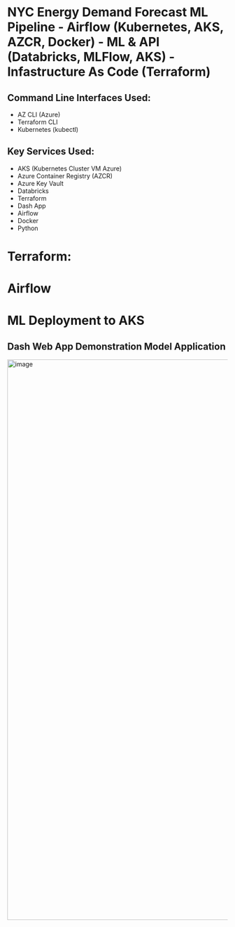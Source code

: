 # NYC Energy Demand Forecast ML Pipeline - Airflow (Kubernetes, AKS, AZCR, Docker) - ML & API (Databricks, MLFlow, AKS) - Infastructure As Code (Terraform)

## Command Line Interfaces Used:
 - AZ CLI (Azure)
 - Terraform CLI
 - Kubernetes (kubectl)


## Key Services Used:
 - AKS (Kubernetes Cluster VM Azure)
 - Azure Container Registry (AZCR)
 - Azure Key Vault
 - Databricks
 - Terraform
 - Dash App
 - Airflow
 - Docker
 - Python


# Terraform:












# Airflow









# ML Deployment to AKS

## Dash Web App Demonstration Model Application

<img width="2836" height="1278" alt="image" src="https://github.com/user-attachments/assets/ca936219-95b4-4f1e-b4b5-ee1fead29b3a" />
